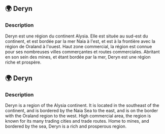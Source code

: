 ## 🌍 Deryn

### Description

Deryn est une région du continent Alysia. Elle est située au sud-est du continent, et est bordée par la mer Naia à
l'est, et est à la frontière avec la région de Oraland à l'ouest. Haut zone commercial, la région est connue pour ses
nombreuses villes commerçantes et routes commerciales. Abritant en son sein des mines, et étant bordée par la mer, Deryn
est une région riche et prospère.

## 🌍 Deryn

### Description

Deryn is a region of the Alysia continent. It is located in the southeast of the continent, and is bordered by the Naia
Sea to the east, and is on the border with the Oraland region to the west. High commercial area, the region is known for
its many trading cities and trade routes. Home to mines, and bordered by the sea, Deryn is a rich and prosperous region.
